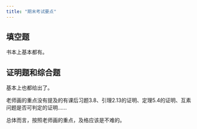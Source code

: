 ```yaml
---
title: "期末考试要点"
---
```



## 填空题

书本上基本都有。

## 证明题和综合题

基本上也都给出了。

老师画的重点没有提及的有课后习题3.8、引理2.13的证明、定理5.4的证明、互素问题是否可判定的证明......

总体而言，按照老师画的重点，及格应该是不难的。